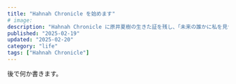 ```yaml
---
title: "Hahnah Chronicle を始めます"
# image:
description: "Hahnah Chronicle に原井夏樹の生きた証を残し、「未来の誰かに私を見つけてもらいたい」"
published: "2025-02-19"
updated: "2025-02-20"
category: "life"
tags: ["Hahnah Chronicle"]
---
```


後で何か書きます。

